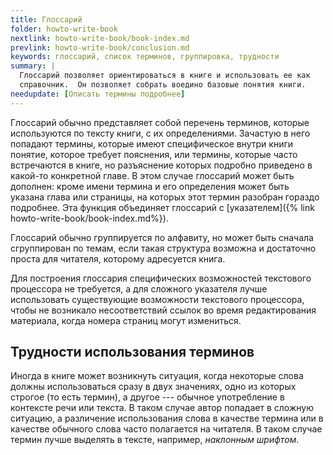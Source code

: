 ```yaml
---
title: Глоссарий
folder: howto-write-book
nextlink: howto-write-book/book-index.md
prevlink: howto-write-book/conclusion.md
keywords: глоссарий, список терминов, группировка, трудности
summary: |
  Глоссарий позволяет ориентироваться в книге и использовать ее как
  справочник.  Он позволяет собрать воедино базовые понятия книги.
needupdate: [Описать термины подробнее]
---
```


Глоссарий обычно представляет собой перечень терминов, которые
используются по тексту книги, с их определениями.  Зачастую в него
попадают термины, которые имеют специфическое внутри книги понятие,
которое требует пояснения, или термины, которые часто встречаются в
книге, но разъяснение которых подробно приведено в какой-то конкретной
главе.  В этом случае глоссарий может быть дополнен: кроме имени
термина и его определения может быть указана глава или страницы, на
которых этот термин разобран гораздо подробнее.  Эта функция
объединяет глоссарий с [указателем]({% link
howto-write-book/book-index.md%}).

Глоссарий обычно группируется по алфавиту, но может быть сначала
сгруппирован по темам, если такая структура возможна и достаточно
проста для читателя, которому адресуется книга.

Для построения глоссария специфических возможностей текстового
процессора не требуется, а для сложного указателя лучше использовать
существующие возможности текстового процессора, чтобы не возникало
несоответствий ссылок во время редактирования материала, когда номера
страниц могут измениться.

## Трудности использования терминов

Иногда в книге может возникнуть ситуация, когда некоторые слова должны
использоваться сразу в двух значениях, одно из которых строгое (то
есть термин), а другое --- обычное употребление в контексте речи или
текста.  В таком случае автор попадает в сложную ситуацию, а
различение использования слова в качестве термина или в качестве
обычного слова часто полагается на читателя.  В таком случае термин
лучше выделять в тексте, например, *наклонным шрифтом*.
